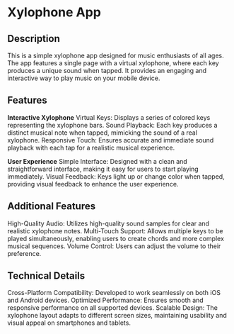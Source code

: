 # Xylophone App
## Description
This is a simple xylophone app designed for music enthusiasts of all ages. The app features a single page with a virtual xylophone, where each key produces a unique sound when tapped. It provides an engaging and interactive way to play music on your mobile device.

## Features
**Interactive Xylophone**
Virtual Keys: Displays a series of colored keys representing the xylophone bars.
Sound Playback: Each key produces a distinct musical note when tapped, mimicking the sound of a real xylophone.
Responsive Touch: Ensures accurate and immediate sound playback with each tap for a realistic musical experience.

**User Experience**
Simple Interface: Designed with a clean and straightforward interface, making it easy for users to start playing immediately.
Visual Feedback: Keys light up or change color when tapped, providing visual feedback to enhance the user experience.

## Additional Features
High-Quality Audio: Utilizes high-quality sound samples for clear and realistic xylophone notes.
Multi-Touch Support: Allows multiple keys to be played simultaneously, enabling users to create chords and more complex musical sequences.
Volume Control: Users can adjust the volume to their preference.

## Technical Details
Cross-Platform Compatibility: Developed to work seamlessly on both iOS and Android devices.
Optimized Performance: Ensures smooth and responsive performance on all supported devices.
Scalable Design: The xylophone layout adapts to different screen sizes, maintaining usability and visual appeal on smartphones and tablets.
